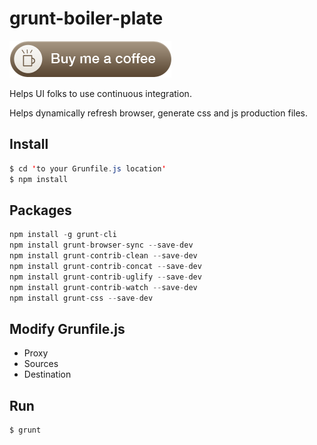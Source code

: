 grunt-boiler-plate
===================

<a href="https://www.paypal.com/cgi-bin/webscr?cmd=_s-xclick&hosted_button_id=C2HFZWSUPV47Q" target="_blank">
  <img src="https://raw.githubusercontent.com/Blah2014/phonegap-inmobi-plugin/gh-pages/images/BuymeaCoffee.png" border="0" name="submit" alt="PayPal - The safer, easier way to pay online!" />
</a>

Helps UI folks to use continuous integration.

Helps dynamically refresh browser, generate css and js production files.

## Install
```java
$ cd 'to your Grunfile.js location'
$ npm install
```

## Packages
```java
npm install -g grunt-cli
npm install grunt-browser-sync --save-dev
npm install grunt-contrib-clean --save-dev
npm install grunt-contrib-concat --save-dev
npm install grunt-contrib-uglify --save-dev
npm install grunt-contrib-watch --save-dev
npm install grunt-css --save-dev
```

## Modify Grunfile.js
* Proxy
* Sources
* Destination

## Run
```java
$ grunt
```
